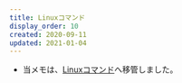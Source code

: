 ```yaml
---
title: Linuxコマンド
display_order: 10
created: 2020-09-11
updated: 2021-01-04
---
```

- 当メモは、[Linuxコマンド](https://thinktwice.tech/it/linux/linux_command/)へ移管しました。
